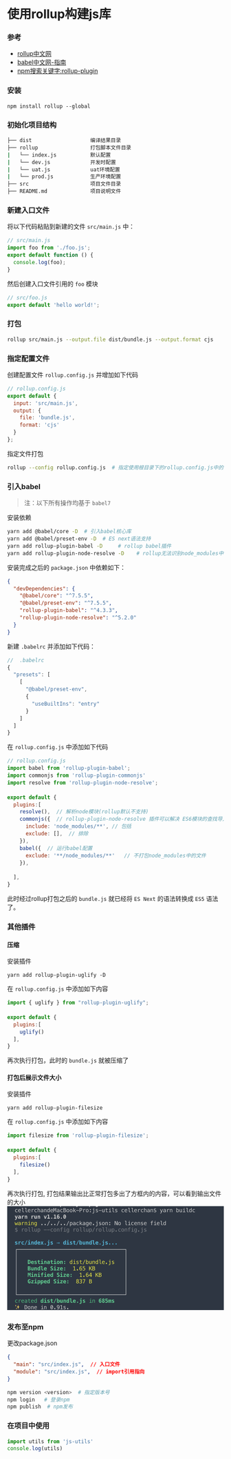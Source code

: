 # 使用rollup构建js库

### 参考
- [rollup中文网](https://www.rollupjs.com/guide/tutorial/#%E5%88%9B%E5%BB%BA%E7%AC%AC%E4%B8%80%E4%B8%AAbundlecreating-your-first-bundle)
- [babel中文网-指南](https://www.babeljs.cn/docs/)
- [npm搜索关键字:rollup-plugin](https://www.npmjs.com/search?q=rollup-plugin)

### 安装
```
npm install rollup --global
```

### 初始化项目结构
```bash
├── dist                   编译结果目录       
├── rollup                 打包脚本文件目录
|   └── index.js           默认配置
|   └── dev.js             开发时配置
|   └── uat.js             uat环境配置
|   └── prod.js            生产环境配置     
├── src                    项目文件目录
├── README.md              项目说明文件
```

### 新建入口文件
将以下代码粘贴到新建的文件 `src/main.js` 中：
```js
// src/main.js
import foo from './foo.js';
export default function () {
  console.log(foo);
}
```

然后创建入口文件引用的 `foo` 模块
```js
// src/foo.js
export default 'hello world!';
```

### 打包
```bash
rollup src/main.js --output.file dist/bundle.js --output.format cjs
```

### 指定配置文件

创建配置文件 `rollup.config.js` 并增加如下代码
```js
// rollup.config.js
export default {
  input: 'src/main.js',
  output: {
    file: 'bundle.js',
    format: 'cjs'
  }
};
```

指定文件打包
```bash
rollup --config rollup.config.js  # 指定使用根目录下的rollup.config.js中的配置打包
```

### 引入babel
> 注：以下所有操作均基于 `babel7`

安装依赖
```bash
yarn add @babel/core -D  # 引入babel核心库
yarn add @babel/preset-env -D  # ES next语法支持
yarn add rollup-plugin-babel -D     # rollup babel插件
yarn add rollup-plugin-node-resolve -D    # rollup无法识别node_modules中的包，使用此插件添加支持
```

安装完成之后的 `package.json` 中依赖如下：
```json
{
  "devDependencies": {
    "@babel/core": "^7.5.5",
    "@babel/preset-env": "^7.5.5",
    "rollup-plugin-babel": "^4.3.3",
    "rollup-plugin-node-resolve": "^5.2.0"
  }
}
```

新建 `.babelrc` 并添加如下代码：
```js
//  .babelrc
{
  "presets": [
    [
      "@babel/preset-env",
      {
        "useBuiltIns": "entry"
      }
    ]
  ]
}
```

在 `rollup.config.js` 中添加如下代码
```js
// rollup.config.js
import babel from 'rollup-plugin-babel';
import commonjs from 'rollup-plugin-commonjs'
import resolve from 'rollup-plugin-node-resolve';

export default {
  plugins:[
    resolve(),  // 解析node模块(rollup默认不支持)
    commonjs({  // rollup-plugin-node-resolve 插件可以解决 ES6模块的查找导入，但是npm中的大多数包都是以CommonJS模块的形式出现的，所以需要使用这个插件将CommonJS模块转换为 ES2015 供 Rollup 处理
      include: 'node_modules/**', // 包括
      exclude: [],  // 排除
    }),
    babel({  // 运行babel配置
      exclude: '**/node_modules/**'   // 不打包node_modules中的文件
    }),
    
  ],
}
```

此时经过rollup打包之后的 `bundle.js` 就已经将 `ES Next` 的语法转换成 `ES5` 语法了。

### 其他插件

#### 压缩

安装插件
```shell
yarn add rollup-plugin-uglify -D
```

在 `rollup.config.js` 中添加如下内容
```js
import { uglify } from "rollup-plugin-uglify";

export default {
  plugins:[
    uglify()
  ],
}
```

再次执行打包，此时的 `bundle.js` 就被压缩了

#### 打包后展示文件大小

安装插件
```shell
yarn add rollup-plugin-filesize
```

在 `rollup.config.js` 中添加如下内容
```js
import filesize from 'rollup-plugin-filesize';

export default {
  plugins:[
    filesize()
  ],
}
```

再次执行打包, 打包结果输出比正常打包多出了方框内的内容，可以看到输出文件的大小
![filesize](./images/rollup_plugins_filesize.png)

### 发布至npm

更改package.json
```json
{
  "main": "src/index.js",  // 入口文件
  "module": "src/index.js",  // import引用指向
}
```

```bash
npm version <version>  # 指定版本号
npm login   # 登录npm
npm publish  # npm发布
```

### 在项目中使用
```js
import utils from 'js-utils'
console.log(utils)
```
